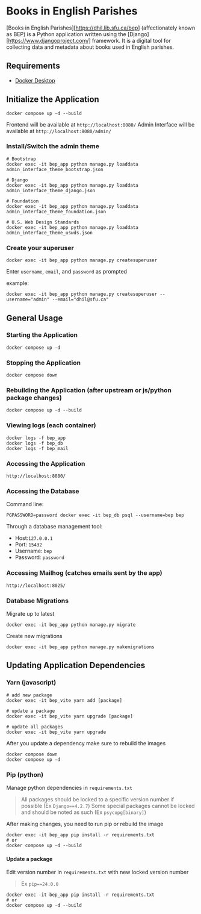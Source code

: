 # Books in English Parishes

[Books in English Parishes][https://dhil.lib.sfu.ca/bep] (affectionately known as BEP) is a Python application written using the [Django][https://www.djangoproject.com/] framework. It is a digital tool for collecting data and metadata
about books used in English parishes.

## Requirements

- [Docker Desktop](https://www.docker.com/products/docker-desktop/)

## Initialize the Application

    docker compose up -d --build

Frontend will be available at `http://localhost:8080/`
Admin Interface will be available at `http://localhost:8080/admin/`

### Install/Switch the admin theme

    # Bootstrap
    docker exec -it bep_app python manage.py loaddata admin_interface_theme_bootstrap.json

    # Django
    docker exec -it bep_app python manage.py loaddata  admin_interface_theme_django.json

    # Foundation
    docker exec -it bep_app python manage.py loaddata  admin_interface_theme_foundation.json

    # U.S. Web Design Standards
    docker exec -it bep_app python manage.py loaddata  admin_interface_theme_uswds.json

### Create your superuser

    docker exec -it bep_app python manage.py createsuperuser

Enter `username`, `email`, and `password` as prompted

example:

    docker exec -it bep_app python manage.py createsuperuser --username="admin" --email="dhil@sfu.ca"

## General Usage

### Starting the Application

    docker compose up -d

### Stopping the Application

    docker compose down

### Rebuilding the Application (after upstream or js/python package changes)

    docker compose up -d --build

### Viewing logs (each container)

    docker logs -f bep_app
    docker logs -f bep_db
    docker logs -f bep_mail

### Accessing the Application

    http://localhost:8080/

### Accessing the Database

Command line:

    PGPASSWORD=password docker exec -it bep_db psql --username=bep bep

Through a database management tool:
- Host:`127.0.0.1`
- Port: `15432`
- Username: `bep`
- Password: `password`

### Accessing Mailhog (catches emails sent by the app)

    http://localhost:8025/

### Database Migrations

Migrate up to latest

    docker exec -it bep_app python manage.py migrate

Create new migrations

    docker exec -it bep_app python manage.py makemigrations

## Updating Application Dependencies

### Yarn (javascript)

    # add new package
    docker exec -it bep_vite yarn add [package]

    # update a package
    docker exec -it bep_vite yarn upgrade [package]

    # update all packages
    docker exec -it bep_vite yarn upgrade

After you update a dependency make sure to rebuild the images

    docker compose down
    docker compose up -d

### Pip (python)

Manage python dependencies in `requirements.txt`
>All packages should be locked to a specific version number if possible (Ex `Django==4.2.7`)
>Some special packages cannot be locked and should be noted as such (Ex `psycopg[binary]`)

After making changes, you need to run pip or rebuild the image

    docker exec -it bep_app pip install -r requirements.txt
    # or
    docker compose up -d --build

#### Update a package

Edit version number in `requirements.txt` with new locked version number
>Ex `pip==24.0.0`

    docker exec -it bep_app pip install -r requirements.txt
    # or
    docker compose up -d --build
